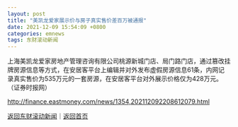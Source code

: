 ```yaml
---
layout: post
title: "美凯龙爱家展示价与房子真实售价差百万被通报"
date: 2021-12-09 15:54:09 +0800
categories: emnews
tags: 东财滚动新闻
---
```


上海美凯龙爱家房地产管理咨询有限公司桃源新城门店、局门路门店，通过篡改挂牌房源信息等方式，在安居客平台上编辑并对外发布虚假房源信息61条，内网记录真实售价为535万元的一套房源，在安居客平台对外展示价格仅为428万元。（证券时报网）

<http://finance.eastmoney.com/news/1354,202112092208612079.html>

[返回东财滚动新闻](//finews.withounder.com/emnews/)｜[返回首页](//finews.withounder.com/)